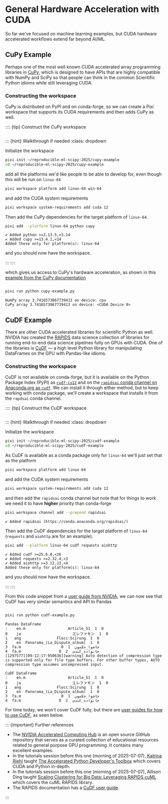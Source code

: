 # General Hardware Acceleration with CUDA

So far we've focused on machine learning examples, but CUDA hardware accelerated workflows extend far beyond AI/ML.

## CuPy Example

Perhaps one of the most well known CUDA accelerated array programming libraries in [CuPy](https://cupy.dev/), which is designed to have APIs that are highly compatible with NumPy and SciPy so that people can think in the common Scientific Python idioms while still leveraging CUDA.

### Constructing the workspace

CuPy is distributed on PyPI and on conda-forge, so we can create a Pixi workspace that supports its CUDA requirements and then adds CuPy as well.

:::: {tip} Construct the CuPy workspace

```{literalinclude} code/cupy-example/pixi.toml
```

::: {hint} Walkthrough if needed
:class: dropdown

Initialize the workspace

```bash
pixi init ~/reproducible-ml-scipy-2025/cupy-example
cd ~/reproducible-ml-scipy-2025/cupy-example
```

add all the platforms we'd like people to be able to develop for, even though this will be run on `linux-64`

```bash
pixi workspace platform add linux-64 win-64
```

and add the CUDA system requirements

```bash
pixi workspace system-requirements add cuda 12
```

Then add the CuPy dependencies for the target platform of `linux-64`.

```bash
pixi add --platform linux-64 python cupy
```
```
✔ Added python >=3.13.5,<3.14
✔ Added cupy >=13.4.1,<14
Added these only for platform(s): linux-64
```

and you should now have the workspace.

:::
::::

which gives us access to CuPy's hardware acceleration, as shown in this [example from the CuPy documentation](https://docs.cupy.dev/en/stable/user_guide/basic.html)

```{literalinclude} code/cupy-example/cupy-example.py
```

```bash
pixi run python cupy-example.py
```
```
NumPy array 3.7416573867739413 on device: cpu
CuPy array 3.7416573867739413 on device: <CUDA Device 0>
```

## CuDF Example

There are other CUDA accelerated libraries for scientific Python as well.
NVIDIA has created the [RAPIDS](https://rapids.ai/) data science collection of libraries for running end-to-end data science pipelines fully on GPUs with CUDA.
One of the libraries is [CuDF](https://docs.rapids.ai/api/cudf/stable/) &mdash; a high level Python library for manipulating DataFrames on the GPU with Pandas-like idioms.

### Constructing the workspace

CuDF is not available on conda-forge, but it is available on the Python Package Index (PyPI) as [`cudf-cu12`](https://pypi.org/project/cudf-cu12/) and on the [`rapidsai` conda channel on Anaconda.org as `cudf`](https://anaconda.org/rapidsai/cudf).
We can install it through either method, but to keep working with conda package, we'll create a workspace that installs it from the `rapdsai` conda channel.

:::: {tip} Construct the CuDF workspace

```{literalinclude} code/cudf-example/pixi.toml
```

::: {hint} Walkthrough if needed
:class: dropdown

Initialize the workspace

```bash
pixi init ~/reproducible-ml-scipy-2025/cudf-example
cd ~/reproducible-ml-scipy-2025/cudf-example
```

As CuDF is available as a conda package only for `linux-64` we'll just set that as the platform

```bash
pixi workspace platform add linux-64
```

and add the CUDA system requirements

```bash
pixi workspace system-requirements add cuda 12
```

and then add the `rapidsai` conda channel but note that for things to work we need it to have **higher** priority than conda-forge

```bash
pixi workspace channel add --prepend rapidsai
```
```
✔ Added rapidsai (https://conda.anaconda.org/rapidsai/)
```

Then add the CuDF dependencies for the target platform of `linux-64` (`requests` and `aiohttp` are for an example).

```bash
pixi add --platform linux-64 cudf requests aiohttp
```
```
✔ Added cudf >=25.6.0,<26
✔ Added requests >=2.32.4,<3
✔ Added aiohttp >=3.12.13,<4
Added these only for platform(s): linux-64
```

and you should now have the workspace.

:::
::::

From this code snippet from a [user guide from NVIDIA](https://github.com/NVIDIA/accelerated-computing-hub/blob/2186298825b85ef38f08e779af7992b8d762289f/gpu-python-tutorial/6.0_cuDF.ipynb), we can now see that CuDF has very similar semantics and API to Pandas

```{literalinclude} code/cudf-example/cudf-example.py
```

```bash
pixi run python cudf-example.py
```
```
Pandas DataFrame
:    en.m                   Article_51  1  0
0    ja                       エレファモン  1  0
1   ang                Flocc:Scīrung  1  0
2    en  Panorama_(La_Dispute_album)  1  0
3  fa.m                  جاشوا_جکسون  1  0
4  fa.m                 خانواده_کندی  2  0
[1297577][09:12:17:950636][warning] Auto detection of compression type is supported only for file type buffers. For other buffer types, AUTO compression type assumes uncompressed input.

CuDF DataFrame
:    en.m                   Article_51  1  0
0    ja                       エレファモン  1  0
1   ang                Flocc:Scīrung  1  0
2    en  Panorama_(La_Dispute_album)  1  0
3  fa.m                  جاشوا_جکسون  1  0
4  fa.m                 خانواده_کندی  2  0
```

For time today, we won't cover CuDF fully, but there are [user guides for how to use CuDF](https://github.com/NVIDIA/accelerated-computing-hub/blob/2186298825b85ef38f08e779af7992b8d762289f/gpu-python-tutorial/6.0_cuDF.ipynb), as seen below.

::: {important} Further references

* The [NVIDIA Accelerated Computing Hub](https://github.com/NVIDIA/accelerated-computing-hub) is an open source GitHub repository that serves as a curated collection of educational resources related to general purpose GPU programming.
It contains many excellent examples.
* In the tutorials session before this one (morning of 2025-07-07), [Katrina Riehl](https://github.com/nv-kriehl) taught [The Accelerated Python Developer's Toolbox](https://cfp.scipy.org/scipy2025/talk/KA7ZYR/) which covers CUDA and Python in-depth.
* In the tutorials session before this one (morning of 2025-07-07), Allison Ding taught [Scaling Clustering for Big Data: Leveraging RAPIDS cuML](https://cfp.scipy.org/scipy2025/talk/WSSAU7/) which covers the cuML RAPIDS library.
* The RAPIDS documentation has a [CuDF user guide](https://docs.rapids.ai/api/cudf/stable/user_guide/).

:::
